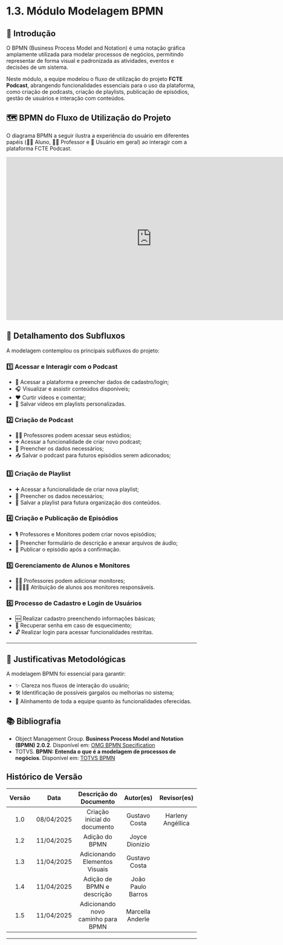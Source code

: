 
# 1.3. Módulo Modelagem BPMN

## 🧭 Introdução

O BPMN (Business Process Model and Notation) é uma notação gráfica amplamente utilizada para modelar processos de negócios, permitindo representar de forma visual e padronizada as atividades, eventos e decisões de um sistema.

Neste módulo, a equipe modelou o fluxo de utilização do projeto **FCTE Podcast**, abrangendo funcionalidades essenciais para o uso da plataforma, como criação de podcasts, criação de playlists, publicação de episódios, gestão de usuários e interação com conteúdos.

## 🗺️ BPMN do Fluxo de Utilização do Projeto

O diagrama BPMN a seguir ilustra a experiência do usuário em diferentes papéis (👨‍🎓 Aluno, 👩‍🏫 Professor e 👥 Usuário em geral) ao interagir com a plataforma FCTE Podcast.

<iframe width="768" height="432" src="https://miro.com/app/board/uXjVID3_SBU=/" frameborder="0" scrolling="no" allow="fullscreen; clipboard-read; clipboard-write" allowfullscreen></iframe>

## 🧩 Detalhamento dos Subfluxos

A modelagem contemplou os principais subfluxos do projeto:

### 1️⃣ Acessar e Interagir com o Podcast

- 🔎 Acessar a plataforma e preencher dados de cadastro/login;  
- 🎧 Visualizar e assistir conteúdos disponíveis;  
- ❤️ Curtir vídeos e comentar;  
- 📁 Salvar vídeos em playlists personalizadas.

### 2️⃣ Criação de Podcast

- 👩‍🏫 Professores podem acessar seus estúdios;
- ➕ Acessar a funcionalidade de criar novo podcast;
- 📝 Preencher os dados necessários;
- 📥 Salvar o podcast para futuros episódios serem adiconados;

### 3️⃣ Criação de Playlist

- ➕ Acessar a funcionalidade de criar nova playlist;  
- 📝 Preencher os dados necessários;  
- 💾 Salvar a playlist para futura organização dos conteúdos.

### 4️⃣ Criação e Publicação de Episódios

- 🎙️ Professores e Monitores podem criar novos episódios;  
- 🧾 Preencher formulário de descrição e anexar arquivos de áudio;  
- 🚀 Publicar o episódio após a confirmação.

### 5️⃣ Gerenciamento de Alunos e Monitores

- 👩‍🏫 Professores podem adicionar monitores;  
- 👨‍👩‍👧‍👦 Atribuição de alunos aos monitores responsáveis.

### 6️⃣ Processo de Cadastro e Login de Usuários

- 🆕 Realizar cadastro preenchendo informações básicas;  
- 🔐 Recuperar senha em caso de esquecimento;  
- 🔓 Realizar login para acessar funcionalidades restritas.

---

## 🧠 Justificativas Metodológicas

A modelagem BPMN foi essencial para garantir:  
- ✨ Clareza nos fluxos de interação do usuário;  
- 🛠️ Identificação de possíveis gargalos ou melhorias no sistema;  
- 🤝 Alinhamento de toda a equipe quanto às funcionalidades oferecidas.

## 📚 Bibliografia

- Object Management Group. **Business Process Model and Notation (BPMN) 2.0.2**. Disponível em: [OMG BPMN Specification](https://www.omg.org/spec/BPMN/2.0.2/)  
- TOTVS. **BPMN: Entenda o que é a modelagem de processos de negócios**. Disponível em: [TOTVS BPMN](https://www.totvs.com/blog/gestao-industrial/bpmn/)

## Histórico de Versão

| Versão | Data       | Descrição do Documento              | Autor(es)             | Revisor(es)          |
|:------:|:----------:|:-----------------------------------:|:---------------------:|:--------------------:|
| 1.0    | 08/04/2025 | Criação inicial do documento        | Gustavo Costa         | Harleny Angéllica    |
| 1.2    | 11/04/2025 | Adição do BPMN                      | Joyce Dionizio        |                      |
| 1.3    | 11/04/2025 | Adicionando Elementos Visuais       | Gustavo Costa         |                      |
| 1.4    | 11/04/2025 | Adição de BPMN e descrição          | João Paulo Barros     |                      |
| 1.5    | 11/04/2025 | Adicionando novo caminho para BPMN  | Marcella Anderle      |                      |


---
